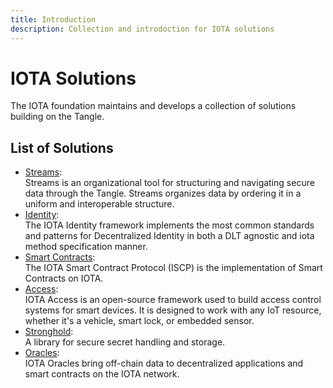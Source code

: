 ```yaml
---
title: Introduction
description: Collection and introdoction for IOTA solutions
---
```


# IOTA Solutions

The IOTA foundation maintains and develops a collection of solutions building on the Tangle.

## List of Solutions

- [Streams](/docs/participate/solutions/streams):  
Streams is an organizational tool for structuring and navigating secure data through the Tangle. Streams organizes data by ordering it in a uniform and interoperable structure.
- [Identity](/docs/participate/solutions/identity):  
The IOTA Identity framework implements the most common standards and patterns for Decentralized Identity in both a DLT agnostic and iota method specification manner.
- [Smart Contracts](/docs/participate/solutions/smart-contracts):  
The IOTA Smart Contract Protocol (ISCP) is the implementation of Smart Contracts on IOTA.
- [Access](/docs/participate/solutions/access):  
IOTA Access is an open-source framework used to build access control systems for smart devices. It is designed to work with any IoT resource, whether it's a vehicle, smart lock, or embedded sensor.
- [Stronghold](/docs/participate/solutions/stronghold):  
A library for secure secret handling and storage.
- [Oracles](/docs/participate/solutions/oracles):  
IOTA Oracles bring off-chain data to decentralized applications and smart contracts on the IOTA network.
